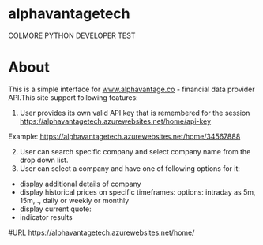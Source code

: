 # alphavantagetech
COLMORE PYTHON DEVELOPER TEST

# About
 This is a simple interface for www.alphavantage.co - financial data provider API.This site support following features: 
 
1. User provides its own valid API key that is remembered for the session 
https://alphavantagetech.azurewebsites.net/home/api-key

Example: https://alphavantagetech.azurewebsites.net/home/34567888


2. User can search specific company and select company name  from the drop down list.
3. User can select a company and have one of following options for it: 
- display additional details of company
- display historical prices on specific timeframes: 
        options: intraday as 5m, 15m,.., daily or weekly or monthly 
- display current quote: 
- indicator results   
 
 
#URL
https://alphavantagetech.azurewebsites.net/home/

